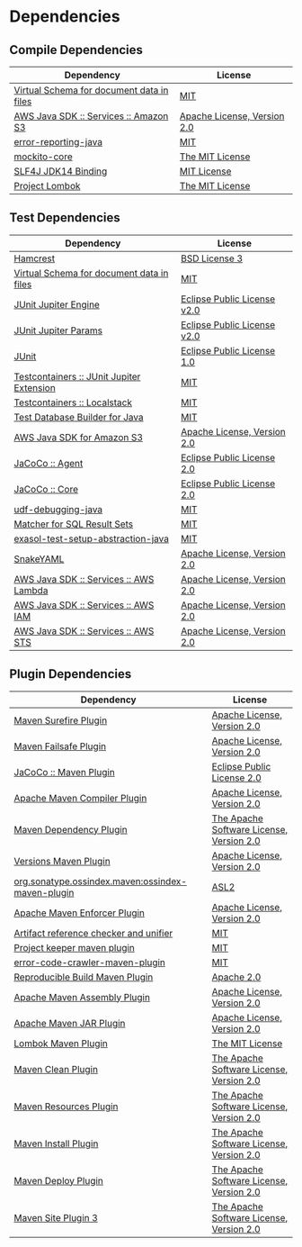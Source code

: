 <!-- @formatter:off -->
# Dependencies

## Compile Dependencies

| Dependency                                     | License                          |
| ---------------------------------------------- | -------------------------------- |
| [Virtual Schema for document data in files][0] | [MIT][1]                         |
| [AWS Java SDK :: Services :: Amazon S3][2]     | [Apache License, Version 2.0][3] |
| [error-reporting-java][4]                      | [MIT][1]                         |
| [mockito-core][6]                              | [The MIT License][7]             |
| [SLF4J JDK14 Binding][8]                       | [MIT License][9]                 |
| [Project Lombok][10]                           | [The MIT License][11]            |

## Test Dependencies

| Dependency                                      | License                           |
| ----------------------------------------------- | --------------------------------- |
| [Hamcrest][12]                                  | [BSD License 3][13]               |
| [Virtual Schema for document data in files][0]  | [MIT][1]                          |
| [JUnit Jupiter Engine][16]                      | [Eclipse Public License v2.0][17] |
| [JUnit Jupiter Params][16]                      | [Eclipse Public License v2.0][17] |
| [JUnit][20]                                     | [Eclipse Public License 1.0][21]  |
| [Testcontainers :: JUnit Jupiter Extension][22] | [MIT][23]                         |
| [Testcontainers :: Localstack][22]              | [MIT][23]                         |
| [Test Database Builder for Java][26]            | [MIT][1]                          |
| [AWS Java SDK for Amazon S3][2]                 | [Apache License, Version 2.0][3]  |
| [JaCoCo :: Agent][30]                           | [Eclipse Public License 2.0][31]  |
| [JaCoCo :: Core][30]                            | [Eclipse Public License 2.0][31]  |
| [udf-debugging-java][34]                        | [MIT][1]                          |
| [Matcher for SQL Result Sets][36]               | [MIT][1]                          |
| [exasol-test-setup-abstraction-java][38]        | [MIT][1]                          |
| [SnakeYAML][40]                                 | [Apache License, Version 2.0][41] |
| [AWS Java SDK :: Services :: AWS Lambda][2]     | [Apache License, Version 2.0][3]  |
| [AWS Java SDK :: Services :: AWS IAM][2]        | [Apache License, Version 2.0][3]  |
| [AWS Java SDK :: Services :: AWS STS][2]        | [Apache License, Version 2.0][3]  |

## Plugin Dependencies

| Dependency                                              | License                                        |
| ------------------------------------------------------- | ---------------------------------------------- |
| [Maven Surefire Plugin][48]                             | [Apache License, Version 2.0][49]              |
| [Maven Failsafe Plugin][50]                             | [Apache License, Version 2.0][49]              |
| [JaCoCo :: Maven Plugin][52]                            | [Eclipse Public License 2.0][31]               |
| [Apache Maven Compiler Plugin][54]                      | [Apache License, Version 2.0][49]              |
| [Maven Dependency Plugin][56]                           | [The Apache Software License, Version 2.0][41] |
| [Versions Maven Plugin][58]                             | [Apache License, Version 2.0][49]              |
| [org.sonatype.ossindex.maven:ossindex-maven-plugin][60] | [ASL2][41]                                     |
| [Apache Maven Enforcer Plugin][62]                      | [Apache License, Version 2.0][49]              |
| [Artifact reference checker and unifier][64]            | [MIT][1]                                       |
| [Project keeper maven plugin][66]                       | [MIT][1]                                       |
| [error-code-crawler-maven-plugin][68]                   | [MIT][1]                                       |
| [Reproducible Build Maven Plugin][70]                   | [Apache 2.0][41]                               |
| [Apache Maven Assembly Plugin][72]                      | [Apache License, Version 2.0][49]              |
| [Apache Maven JAR Plugin][74]                           | [Apache License, Version 2.0][49]              |
| [Lombok Maven Plugin][76]                               | [The MIT License][1]                           |
| [Maven Clean Plugin][78]                                | [The Apache Software License, Version 2.0][41] |
| [Maven Resources Plugin][80]                            | [The Apache Software License, Version 2.0][41] |
| [Maven Install Plugin][82]                              | [The Apache Software License, Version 2.0][41] |
| [Maven Deploy Plugin][84]                               | [The Apache Software License, Version 2.0][41] |
| [Maven Site Plugin 3][86]                               | [The Apache Software License, Version 2.0][41] |

[30]: https://www.eclemma.org/jacoco/index.html
[66]: https://github.com/exasol/project-keeper-maven-plugin
[40]: http://www.snakeyaml.org
[4]: https://github.com/exasol/error-reporting-java
[0]: https://github.com/exasol/virtual-schema-common-document-files
[41]: http://www.apache.org/licenses/LICENSE-2.0.txt
[10]: https://projectlombok.org
[48]: https://maven.apache.org/surefire/maven-surefire-plugin/
[78]: http://maven.apache.org/plugins/maven-clean-plugin/
[2]: https://aws.amazon.com/sdkforjava
[1]: https://opensource.org/licenses/MIT
[6]: https://github.com/mockito/mockito
[50]: https://maven.apache.org/surefire/maven-failsafe-plugin/
[26]: https://github.com/exasol/test-db-builder-java
[56]: http://maven.apache.org/plugins/maven-dependency-plugin/
[58]: http://www.mojohaus.org/versions-maven-plugin/
[76]: http://anthonywhitford.com/lombok.maven/lombok-maven-plugin/
[13]: http://opensource.org/licenses/BSD-3-Clause
[54]: https://maven.apache.org/plugins/maven-compiler-plugin/
[23]: http://opensource.org/licenses/MIT
[20]: http://junit.org
[31]: https://www.eclipse.org/legal/epl-2.0/
[21]: http://www.eclipse.org/legal/epl-v10.html
[52]: https://www.jacoco.org/jacoco/trunk/doc/maven.html
[3]: https://aws.amazon.com/apache2.0
[7]: https://github.com/mockito/mockito/blob/main/LICENSE
[11]: https://projectlombok.org/LICENSE
[36]: https://github.com/exasol/hamcrest-resultset-matcher
[70]: http://zlika.github.io/reproducible-build-maven-plugin
[9]: http://www.opensource.org/licenses/mit-license.php
[49]: https://www.apache.org/licenses/LICENSE-2.0.txt
[62]: https://maven.apache.org/enforcer/maven-enforcer-plugin/
[17]: https://www.eclipse.org/legal/epl-v20.html
[82]: http://maven.apache.org/plugins/maven-install-plugin/
[16]: https://junit.org/junit5/
[60]: https://sonatype.github.io/ossindex-maven/maven-plugin/
[22]: https://testcontainers.org
[34]: https://github.com/exasol/udf-debugging-java
[12]: http://hamcrest.org/JavaHamcrest/
[8]: http://www.slf4j.org
[84]: http://maven.apache.org/plugins/maven-deploy-plugin/
[86]: http://maven.apache.org/plugins/maven-site-plugin/
[80]: http://maven.apache.org/plugins/maven-resources-plugin/
[64]: https://github.com/exasol/artifact-reference-checker-maven-plugin
[68]: https://github.com/exasol/error-code-crawler-maven-plugin
[38]: https://github.com/exasol/exasol-test-setup-abstraction-java
[74]: https://maven.apache.org/plugins/maven-jar-plugin/
[72]: https://maven.apache.org/plugins/maven-assembly-plugin/
